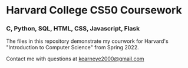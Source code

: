 # Harvard College CS50 Coursework
### C, Python, SQL, HTML, CSS, Javascript, Flask
The files in this repository demonstrate my courwork for Harvard's "Introduction to Computer Science" from Spring 2022. 

Contact me with questions at kearneye2000@gmail.com
